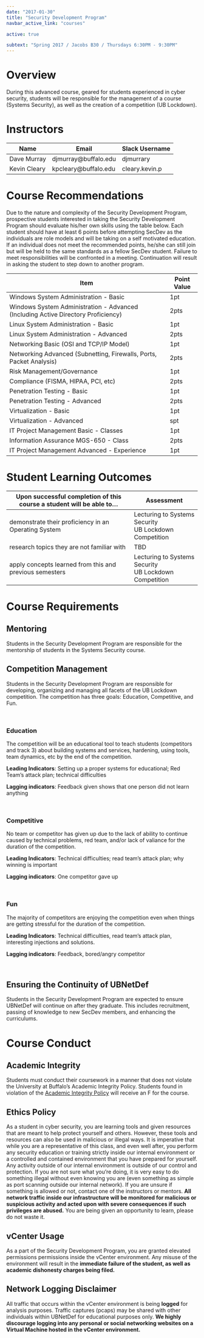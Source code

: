 ```yaml
---
date: "2017-01-30"
title: "Security Development Program"
navbar_active_link: "courses"

active: true

subtext: "Spring 2017 / Jacobs B30 / Thursdays 6:30PM - 9:30PM"
---
```


# Overview
During this advanced course, geared for students experienced in cyber security, students will be responsible for the management of a course (Systems Security), as well as the creation of a competition (UB Lockdown).

# Instructors
<table class="table">
	<thead>
		<tr>
			<th>Name</th>
			<th>Email</th>
			<th>Slack Username</th>
		</tr>
	</thead>
	<tbody>
		<tr>
			<td>Dave Murray</td>
			<td>djmurray@buffalo.edu</td>
			<td>djmurrary</td>
		</tr>
		<tr>
			<td>Kevin Cleary</td>
			<td>kpcleary@buffalo.edu</td>
			<td>cleary.kevin.p</td>
		</tr>
	</tbody>
</table>

# Course Recommendations
Due to the nature and complexity of the Security Development Program, prospective students interested in taking the Security Development Program should evaluate his/her own skills using the table below.  Each student should have at least 6 points before attempting SecDev as the individuals are role models and will be taking on a self motivated education. If an individual does not meet the recommended points, he/she can still join but will be held to the same standards as a fellow SecDev student. Failure to meet responsibilities will be confronted in a meeting.  Continuation will result in asking the student to step down to another program.

<table class="table">
	<thead>
		<tr>
			<th>Item</th>
			<th>Point Value</th>
		</tr>
	</thead>
	<tbody>
		<tr>
			<td>Windows System Administration - Basic</td>
			<td>1pt</td>
		</tr>
		<tr>
			<td>Windows System Administration - Advanced (Including Active Directory Proficiency)</td>
			<td>2pts</td>
		</tr>
		<tr>
			<td>Linux System Administration - Basic</td>
			<td>1pt</td>
		</tr>
		<tr>
			<td>Linux System Administration - Advanced</td>
			<td>2pts</td>
		</tr>
		<tr>
			<td>Networking Basic (OSI and TCP/IP Model)</td>
			<td>1pt</td>
		</tr>
		<tr>
			<td>Networking Advanced (Subnetting, Firewalls, Ports, Packet Analysis)</td>
			<td>2pts</td>
		</tr>
		<tr>
			<td>Risk Management/Governance</td>
			<td>1pt</td>
		</tr>
		<tr>
			<td>Compliance (FISMA, HIPAA, PCI, etc)</td>
			<td>2pts</td>
		</tr>
		<tr>
			<td>Penetration Testing - Basic</td>
			<td>1pt</td>
		</tr>
		<tr>
			<td>Penetration Testing - Advanced</td>
			<td>2pts</td>
		</tr>
		<tr>
			<td>Virtualization - Basic</td>
			<td>1pt</td>
		</tr>
		<tr>
			<td>Virtualization - Advanced</td>
			<td>spt</td>
		</tr>
		<tr>
			<td>IT Project Management Basic - Classes</td>
			<td>1pt</td>
		</tr>
		<tr>
			<td>Information Assurance MGS-650 - Class</td>
			<td>2pts</td>
		</tr>
		<tr>
			<td>IT Project Management Advanced - Experience</td>
			<td>1pt</td>
		</tr>
	</tbody>
</table>

# Student Learning Outcomes
<table class="table">
	<thead>
		<tr>
			<th>Upon successful completion of this course a student will be able to&hellip;</th>
			<th>Assessment</th>
		</tr>
	</thead>
	<tbody>
		<tr>
			<td>demonstrate their proficiency in an Operating System </td>
			<td>Lecturing to Systems Security<br />UB Lockdown Competition</td>
		</tr>
		<tr>
			<td>research topics they are not familiar with</td>
			<td>TBD</td>
		</tr>
		<tr>
			<td>apply concepts learned from this and previous semesters</td>
			<td>Lecturing to Systems Security<br />UB Lockdown Competition</td>
		</tr>
	</tbody>
</table>

# Course Requirements
## Mentoring
Students in the Security Development Program are responsible for the mentorship of students in the Systems Security course.

## Competition Management
Students in the Security Development Program are responsible for developing, organizing and managing all facets of the UB Lockdown competition.  The competition has three goals: Education, Competitive, and Fun.

<p>&nbsp;</p>

### Education
The competition will be an educational tool to teach students (competitors and track 3) about building systems and services, hardening, using tools, team dynamics, etc by the end of the competition.

**Leading Indicators**: Setting up a proper systems for educational; Red Team’s attack plan; technical difficulties

**Lagging indicators**: Feedback given shows that one person did not learn anything

<p>&nbsp;</p>

### Competitive
No team or competitor has given up due to the lack of ability to continue caused by technical problems, red team, and/or lack of valiance for the duration of the competition.

**Leading Indicators**: Technical difficulties; read team’s attack plan; why winning is important

**Lagging indicators**: One competitor gave up

<p>&nbsp;</p>

### Fun
The majority of competitors are enjoying the competition even when things are getting stressful for the duration of the competition.

**Leading Indicators**: Technical difficulties, read team’s attack plan, interesting injections and solutions.

**Lagging indicators**: Feedback, bored/angry competitor

<p>&nbsp;</p>

## Ensuring the Continuity of UBNetDef
Students in the Security Development Program are expected to ensure UBNetDef will continue on after they graduate.  This includes recruitment, passing of knowledge to new SecDev members, and enhancing the curriculums.

# Course Conduct
## Academic Integrity
Students must conduct their coursework in a manner that does not violate the University at Buffalo’s Academic Integrity Policy.  Students found in violation of the [Academic Integrity Policy](http://undergrad-catalog.buffalo.edu/policies/course/integrity.html) will receive an F for the course.

## Ethics Policy
As a student in cyber security, you are learning tools and given resources that are meant to help protect yourself and others. However, these tools and resources can also be used in malicious or illegal ways. It is imperative that while you are a representative of this class, and even well after, you perform any security education or training strictly inside our internal environment or a controlled and contained environment that you have prepared for yourself. Any activity outside of our internal environment is outside of our control and protection. If you are not sure what you’re doing, it is very easy to do something illegal without even knowing you are (even something as simple as port scanning outside our internal network). If you are unsure if something is allowed or not, contact one of the instructors or mentors. **All network traffic inside our infrastructure will be monitored for malicious or suspicious activity and acted upon with severe consequences if such privileges are abused.** You are being given an opportunity to learn, please do not waste it.

## vCenter Usage
As a part of the Security Development Program, you are granted elevated permissions permissions inside the vCenter environment.  Any misuse of the environment will result in the **immediate failure of the student, as well as academic dishonesty charges being filed.**

## Network Logging Disclaimer
All traffic that occurs within the vCenter environment is being **logged** for analysis purposes.  Traffic captures (pcaps) may be shared with other individuals within UBNetDef for educational purposes only. **We highly discourage logging into any personal or social networking websites on a Virtual Machine hosted in the vCenter environment.**
